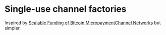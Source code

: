 # Single-use channel factories

Inspired by [Scalable Funding of Bitcoin MicropaymentChannel Networks](https://nakamotoinstitute.org/static/docs/scalable-funding-of-bitcoin-micropayment-channel-networks.pdf) but simpler.
